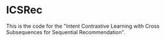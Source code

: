 # ICSRec
This is the code for the "Intent Contrastive Learning with Cross Subsequences for Sequential Recommendation".
